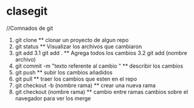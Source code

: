 # clasegit

//Comnados de git

1. git clone \*\* clonar un proyecto de algun repo
2. git status \*\* Visualizar los archivos que cambiaron
3. git add
   3.1 git add . \*\* Agrega todos los cambios
   3.2 git add (nombre archivo)
4. git commit -m "texto referente al cambio " \*\* describir los cambios
5. git push \*\* subir los cambios añadidos
6. git pull \*\* traer los cambios que esten en el repo
7. git checkout -b (nombre rama) \*\* crear una nueva rama
8. git checkout (nombre rama) \*\* cambio entre ramas
   cambios sobre el navegador para ver los merge
